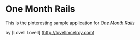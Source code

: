 # One Month Rails

This is the pinteresting sample application for 
[*One Month Rails*](http://onemonthrails.com)

by [Lovell Lovell] (http://lovellmcelroy.com)
